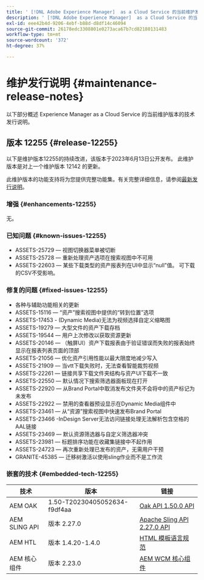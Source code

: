 ```yaml
---
title: ' [!DNL Adobe Experience Manager]  as a Cloud Service 的当前维护发行说明。'
description: ' [!DNL Adobe Experience Manager]  as a Cloud Service 的当前维护发行说明。'
exl-id: eee42b4d-9206-4ebf-b88d-d8df14c46094
source-git-commit: 26178edc3308801e0273aca67b7cd82180131483
workflow-type: tm+mt
source-wordcount: '372'
ht-degree: 37%

---
```


# 维护发行说明 {#maintenance-release-notes}

以下部分概述 Experience Manager as a Cloud Service 的当前维护版本的技术发行说明。

## 版本 12255 {#release-12255}

以下是维护版本12255的持续改进，该版本于2023年6月13日公开发布。 此维护版本是对上一个维护版本 12142 的更新。

此维护版本的功能支持将为您提供完整功能集。有关完整详细信息，请参阅[最新发行说明](/help/release-notes/release-notes-cloud/release-notes-current.md)。

### 增强 {#enhancements-12255}

无。

### 已知问题 {#known-issues-12255}

- ASSETS-25729 — 视图切换器菜单被切断
- ASSETS-25728 — 重新处理资产选项在搜索视图中不可用
- ASSETS-22603 — 某些下载类型的资产报表列在UI中显示“null”值。 可下载的CSV不受影响。

### 修复的问题 {#fixed-issues-12255}

- 各种与辅助功能相关的更新
- ASSETS-15116 — “资产”搜索视图中提供的“转到位置”选项
- ASSETS-17453 - (Dynamic Media)无法为视频选择自定义缩略图
- ASSETS-19279 — 大型文件的资产下载存档
- ASSETS-19544 — 用户上次修改以获取资源更新
- ASSETS-20146 — （触屏UI）资产下载报表由于验证错误而失败的报表始终显示在报表列表页面的顶部
- ASSETS-21056 — 优化资产引用性能以最大限度地减少写入
- ASSETS-21909 — 当vtt下载失败时，无法查看智能裁剪视频
- ASSETS-22261 — 链接共享下载文件夹结构与资产UI下载不一致
- ASSETS-22550 — 默认情况下搜索筛选器面板现在打开
- ASSETS-22920 — 从Brand Portal中取消发布文件夹不会将中的资产标记为未发布
- ASSETS-22922 — 禁用的查看器预设显示在Dynamic Media组件中
- ASSETS-23461 — 从“资源”搜索视图中快速发布Brand Portal
- ASSETS-23466 -InDesign Server无法访问链接处理无法解析包含空格的AAL链接
- ASSETS-23469 — 默认资源筛选器与自定义筛选器冲突
- ASSETS-23981 — 标题排序功能在收藏集链接中不起作用
- ASSETS-24723 — 再次重新处理已发布的资产，无需用户干预
- GRANITE-45385 — 迁移树激活以使用sling作业而不是工作流

### 嵌套的技术 {#embedded-tech-12255}

| 技术 | 版本 | 链接 |
|---|---|---|
| AEM OAK | 1.50-T20230405052634-f9df4aa | [Oak API 1.50.0 API](https://www.javadoc.io/doc/org.apache.jackrabbit/oak-api/1.50.0/index.html) |
| AEM SLING API | 版本 2.27.0 | [Apache Sling API 2.27.0 API](https://www.javadoc.io/doc/org.apache.sling/org.apache.sling.api/latest/index.html) |
| AEM HTL | 版本 1.4.20-1.4.0 | [HTML 模板语言规范](https://github.com/adobe/htl-spec) |
| AEM 核心组件 | 版本 2.23.0 | [AEM WCM 核心组件](https://github.com/adobe/aem-core-wcm-components) |
